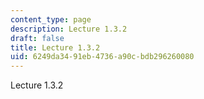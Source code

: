 ```yaml
---
content_type: page
description: Lecture 1.3.2
draft: false
title: Lecture 1.3.2
uid: 6249da34-91eb-4736-a90c-bdb296260080
---
```

Lecture 1.3.2